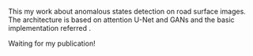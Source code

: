 This my work about anomalous states detection on road surface images. 
The architecture is based on attention U-Net and GANs and the basic implementation referred .


Waiting for my publication!
